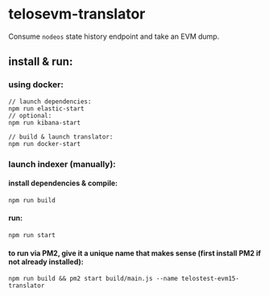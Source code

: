 # telosevm-translator

Consume `nodeos` state history endpoint and take an EVM dump.

## install & run:

### using docker:

    // launch dependencies:
    npm run elastic-start
    // optional:
    npm run kibana-start

    // build & launch translator:
    npm run docker-start

### launch indexer (manually):

#### install dependencies & compile:
    
    npm run build

#### run:

    npm run start

#### to run via PM2, give it a unique name that makes sense (first install PM2 if not already installed):

    npm run build && pm2 start build/main.js --name telostest-evm15-translator